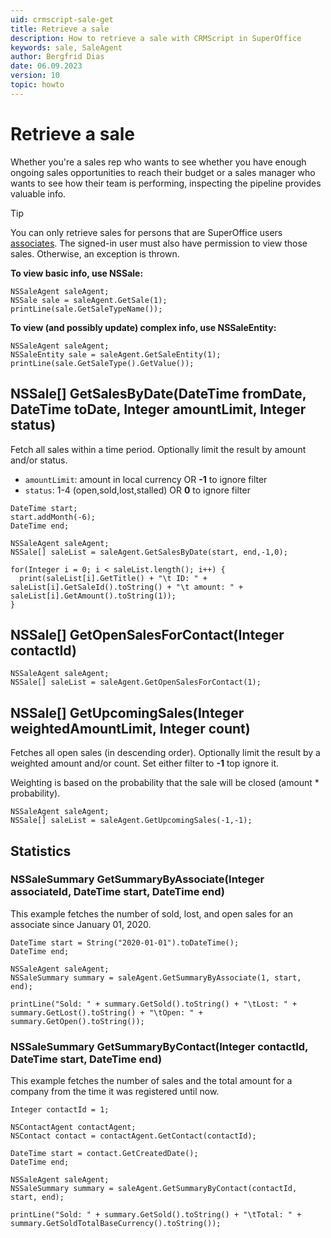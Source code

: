 ```yaml
---
uid: crmscript-sale-get
title: Retrieve a sale
description: How to retrieve a sale with CRMScript in SuperOffice
keywords: sale, SaleAgent
author: Bergfrid Dias
date: 06.09.2023
version: 10
topic: howto
---
```


<!-- markdownlint-disable-file MD013 -->

# Retrieve a sale

Whether you're a sales rep who wants to see whether you have enough ongoing sales opportunities to reach their budget or a sales manager who wants to see how their team is performing, inspecting the pipeline provides valuable info.

> [!TIP]
> You can only retrieve sales for persons that are SuperOffice users [associates][1]. The signed-in user must also have permission to view those sales. Otherwise, an exception is thrown.

**To view basic info, use NSSale:**

```crmscript
NSSaleAgent saleAgent;
NSSale sale = saleAgent.GetSale(1);
printLine(sale.GetSaleTypeName());
```

**To view (and possibly update) complex info, use NSSaleEntity:**

```crmscript!
NSSaleAgent saleAgent;
NSSaleEntity sale = saleAgent.GetSaleEntity(1);
printLine(sale.GetSaleType().GetValue());
```

## NSSale[] GetSalesByDate(DateTime fromDate, DateTime toDate, Integer amountLimit, Integer status)

Fetch all sales within a time period. Optionally limit the result by amount and/or status.

* `amountLimit`: amount in local currency OR **-1** to ignore filter
* `status`: 1-4 (open,sold,lost,stalled) OR **0** to ignore filter

```crmscript!
DateTime start;
start.addMonth(-6);
DateTime end;

NSSaleAgent saleAgent;
NSSale[] saleList = saleAgent.GetSalesByDate(start, end,-1,0);

for(Integer i = 0; i < saleList.length(); i++) {
  print(saleList[i].GetTitle() + "\t ID: " + saleList[i].GetSaleId().toString() + "\t amount: " + saleList[i].GetAmount().toString(1));
}
```

## NSSale[] GetOpenSalesForContact(Integer contactId)

```crmscript
NSSaleAgent saleAgent;
NSSale[] saleList = saleAgent.GetOpenSalesForContact(1);
```

## NSSale[] GetUpcomingSales(Integer weightedAmountLimit, Integer count)

Fetches all open sales (in descending order). Optionally limit the result by a weighted amount and/or count. Set either filter to **-1** top ignore it.

Weighting is based on the probability that the sale will be closed (amount * probability).

```crmscript
NSSaleAgent saleAgent;
NSSale[] saleList = saleAgent.GetUpcomingSales(-1,-1);
```

## Statistics

### NSSaleSummary GetSummaryByAssociate(Integer associateId, DateTime start, DateTime end)

This example fetches the number of sold, lost, and open sales for an associate since January 01, 2020.

```crmscript!
DateTime start = String("2020-01-01").toDateTime();
DateTime end;

NSSaleAgent saleAgent;
NSSaleSummary summary = saleAgent.GetSummaryByAssociate(1, start, end);

printLine("Sold: " + summary.GetSold().toString() + "\tLost: " + summary.GetLost().toString() + "\tOpen: " + summary.GetOpen().toString());
```

### NSSaleSummary GetSummaryByContact(Integer contactId, DateTime start, DateTime end)

This example fetches the number of sales and the total amount for a company from the time it was registered until now.

```crmscript!
Integer contactId = 1;

NSContactAgent contactAgent;
NSContact contact = contactAgent.GetContact(contactId);

DateTime start = contact.GetCreatedDate();
DateTime end;

NSSaleAgent saleAgent;
NSSaleSummary summary = saleAgent.GetSummaryByContact(contactId, start, end);

printLine("Sold: " + summary.GetSold().toString() + "\tTotal: " + summary.GetSoldTotalBaseCurrency().toString());
```

<!-- Referenced links -->
[1]: ../../../../contact/reference/index.md#associate

